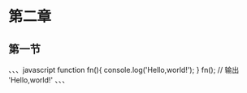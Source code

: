 # 第二章
## 第一节
、、、javascript
    function fn(){
        console.log('Hello,world!');
    }
    fn();   // 输出 'Hello,world!'
、、、